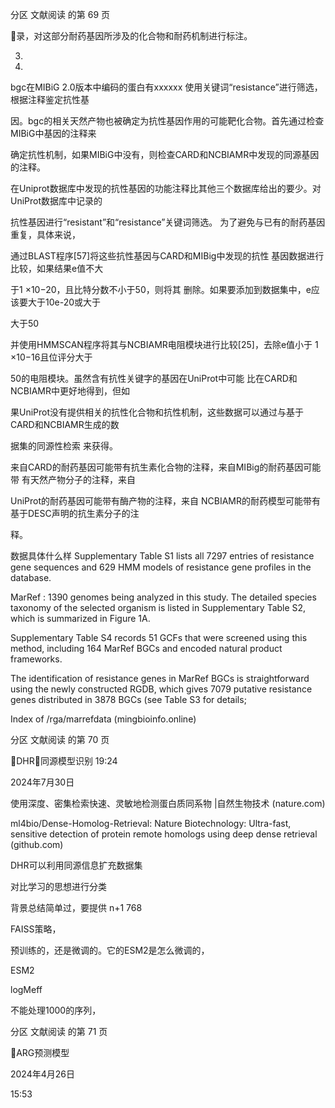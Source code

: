 分区 文献阅读 的第 69 页

录，对这部分耐药基因所涉及的化合物和耐药机制进行标注。

3.

4.

bgc在MIBiG 2.0版本中编码的蛋白有xxxxxx 使用关键词“resistance”进行筛选，根据注释鉴定抗性基

因。bgc的相关天然产物也被确定为抗性基因作用的可能靶化合物。首先通过检查MIBiG中基因的注释来

确定抗性机制，如果MIBiG中没有，则检查CARD和NCBIAMR中发现的同源基因的注释。

在Uniprot数据库中发现的抗性基因的功能注释比其他三个数据库给出的要少。对UniProt数据库中记录的

抗性基因进行“resistant”和“resistance”关键词筛选。 为了避免与已有的耐药基因重复，具体来说，

通过BLAST程序[57]将这些抗性基因与CARD和MIBig中发现的抗性 基因数据进行比较，如果结果e值不大

于1 ×10−20，且比特分数不小于50，则将其 删除。如果要添加到数据集中，e应该要大于10e-20或大于

大于50

并使用HMMSCAN程序将其与NCBIAMR电阻模块进行比较[25]，去除e值小于 1 ×10−16且位评分大于

50的电阻模块。虽然含有抗性关键字的基因在UniProt中可能 比在CARD和NCBIAMR中更好地得到，但如

果UniProt没有提供相关的抗性化合物和抗性机制，这些数据可以通过与基于CARD和NCBIAMR生成的数

据集的同源性检索 来获得。

来自CARD的耐药基因可能带有抗生素化合物的注释，来自MIBig的耐药基因可能带 有天然产物分子的注释，来自

UniProt的耐药基因可能带有酶产物的注释，来自 NCBIAMR的耐药模型可能带有基于DESC声明的抗生素分子的注

释。

数据具体什么样
Supplementary Table S1 lists all 7297 entries of resistance gene sequences and 629 HMM models of
resistance gene profiles in the database.

MarRef : 1390 genomes being analyzed in this study. The detailed species taxonomy of the selected
organism is listed in Supplementary Table S2, which is summarized in Figure 1A.

Supplementary Table S4 records 51 GCFs that were screened using this method, including 164 MarRef
BGCs and encoded natural product frameworks.

The identification of resistance genes in MarRef BGCs is straightforward using the newly
constructed RGDB, which gives 7079 putative resistance genes distributed in 3878 BGCs (see Table
S3 for details;

Index of /rga/marrefdata (mingbioinfo.online)

分区 文献阅读 的第 70 页

DHR：同源模型识别
19:24

2024年7月30日

使用深度、密集检索快速、灵敏地检测蛋白质同系物 |自然生物技术 (nature.com)

ml4bio/Dense-Homolog-Retrieval: Nature Biotechnology: Ultra-fast, sensitive
detection of protein remote homologs using deep dense retrieval (github.com)

DHR可以利用同源信息扩充数据集

对比学习的思想进行分类

背景总结简单过，要提供
n+1 768

FAISS策略，

预训练的，还是微调的。它的ESM2是怎么微调的，

ESM2

logMeff

不能处理1000的序列，

分区 文献阅读 的第 71 页

ARG预测模型

2024年4月26日

15:53